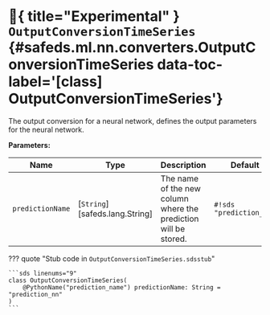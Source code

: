 # :test_tube:{ title="Experimental" } <code class="doc-symbol doc-symbol-class"></code> `OutputConversionTimeSeries` {#safeds.ml.nn.converters.OutputConversionTimeSeries data-toc-label='[class] OutputConversionTimeSeries'}

The output conversion for a neural network, defines the output parameters for the neural network.

**Parameters:**

| Name | Type | Description | Default |
|------|------|-------------|---------|
| `predictionName` | [`String`][safeds.lang.String] | The name of the new column where the prediction will be stored. | `#!sds "prediction_nn"` |

??? quote "Stub code in `OutputConversionTimeSeries.sdsstub`"

    ```sds linenums="9"
    class OutputConversionTimeSeries(
        @PythonName("prediction_name") predictionName: String = "prediction_nn"
    )
    ```
